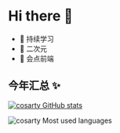 # Hi there 👋

- 🔭 持续学习
- 🌱 二次元
- 👯 会点前端

## 今年汇总 ✨

[![cosarty GitHub stats](https://github-readme-stats.vercel.app/api?username=cosarty&show_icons=true&theme=radical)](https://github.com/anuraghazra/github-readme-stats)

![cosarty Most used languages](https://github-readme-stats.vercel.app/api/top-langs/?username=cosarty&layout=compact&hide_border=true&langs_count=10)


